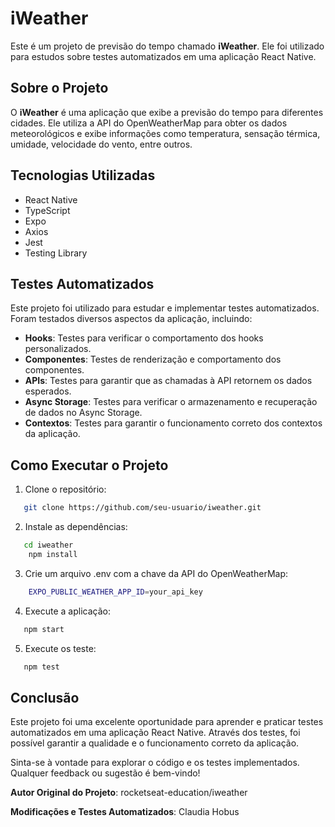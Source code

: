 # iWeather

Este é um projeto de previsão do tempo chamado **iWeather**. Ele foi utilizado para estudos sobre testes automatizados em uma aplicação React Native.

## Sobre o Projeto

O **iWeather** é uma aplicação que exibe a previsão do tempo para diferentes cidades. Ele utiliza a API do OpenWeatherMap para obter os dados meteorológicos e exibe informações como temperatura, sensação térmica, umidade, velocidade do vento, entre outros.


## Tecnologias Utilizadas

- React Native
- TypeScript
- Expo
- Axios
- Jest
- Testing Library

## Testes Automatizados

Este projeto foi utilizado para estudar e implementar testes automatizados. Foram testados diversos aspectos da aplicação, incluindo:

- **Hooks**: Testes para verificar o comportamento dos hooks personalizados.
- **Componentes**: Testes de renderização e comportamento dos componentes.
- **APIs**: Testes para garantir que as chamadas à API retornem os dados esperados.
- **Async Storage**: Testes para verificar o armazenamento e recuperação de dados no Async Storage.
- **Contextos**: Testes para garantir o funcionamento correto dos contextos da aplicação.

## Como Executar o Projeto

1. Clone o repositório:
```sh
   git clone https://github.com/seu-usuario/iweather.git
```

2. Instale as dependências:
```sh
   cd iweather
    npm install
```

3. Crie um arquivo .env com a chave da API do OpenWeatherMap:
```sh
    EXPO_PUBLIC_WEATHER_APP_ID=your_api_key
```

4. Execute a aplicação:
```sh
   npm start
```

5. Execute os teste:
```sh
   npm test
```

## Conclusão 
Este projeto foi uma excelente oportunidade para aprender e praticar testes automatizados em uma aplicação React Native. Através dos testes, foi possível garantir a qualidade e o funcionamento correto da aplicação.

Sinta-se à vontade para explorar o código e os testes implementados. Qualquer feedback ou sugestão é bem-vindo!

**Autor Original do Projeto**: rocketseat-education/iweather

**Modificações e Testes Automatizados**: Claudia Hobus